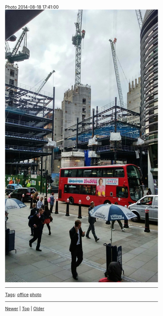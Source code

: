 <!--
title: Photo 2014-08-18 17
date: 2020-06-28T14:57:49.005Z
tags: office, photo
-->










Photo 2014-08-18 17:41:00
![](95111041717-0.jpg)

<!--BOTTOM-POST-NAVIGATION-->
---

[Tags](tags.md): [office](tag-office.md) [photo](tag-photo.md)

---

[Newer](94988630652.md) | [Top](index.md) | [Older](95262601587.md)